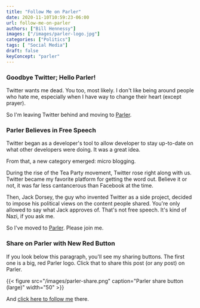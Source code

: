 ```yaml
---
title: "Follow Me on Parler"
date: 2020-11-10T10:59:23-06:00
url: follow-me-on-parler
authors: ["Bill Hennessy"]
images: ["/images/parler-logo.jpg"]
categories: ["Politics"]
tags: [ "Social Media"]
draft: false
keyConcept: "parler"
---
```


### Goodbye Twitter; Hello Parler!

Twitter wants me dead. You too, most likely. I don't like being around people who hate me, especially when I have way to change their heart (except prayer). 

So I'm leaving Twitter behind and moving to [Parler](https://parler.com/profile/Billhennessy). 

### Parler Believes in Free Speech

Twitter began as a developer's tool to allow developer to stay up-to-date on what other developers were doing. It was a great idea. 

From that, a new category emerged: micro blogging. 

During the rise of the Tea Party movement, Twitter rose right along with us. Twitter became my favorite platform for getting the word out. Believe it or not, it was far less cantancerous than Facebook at the time. 

Then, Jack Dorsey, the guy who invented Twitter as a side project, decided to impose his political views on the content people shared. You're only allowed to say what Jack approves of. That's not free speech. It's kind of Nazi, if you ask me.

So I've moved to [Parler](https://parler.com/profile/Billhennessy). Please join me.

### Share on Parler with New Red Button

If you look below this paragraph, you'll see my sharing buttons. The first one is a big, red Parler logo. Click that to share this post (or any post) on Parler. 

{{< figure src="/images/parler-share.png" caption="Parler share button (large)" width="50" >}}

And [click here to follow me](https://parler.com/profile/Billhennessy) there.

